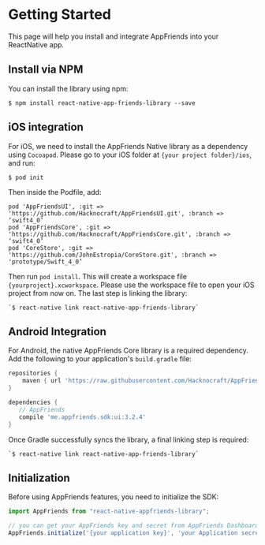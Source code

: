 # Getting Started
This page will help you install and integrate AppFriends into your ReactNative app.

## Install via NPM
You can install the library using npm:
```
$ npm install react-native-app-friends-library --save
```

## iOS integration
For iOS, we need to install the AppFriends Native library as a dependency using `Cocoapod`. Please go to your iOS folder at `{your project folder}/ios`, and run:
```
$ pod init
```
Then inside the Podfile, add:
```
pod 'AppFriendsUI', :git => 'https://github.com/Hacknocraft/AppFriendsUI.git', :branch => ‘swift4_0’
pod 'AppFriendsCore', :git => 'https://github.com/Hacknocraft/AppFriendsCore.git', :branch => ‘swift4_0’
pod 'CoreStore', :git => 'https://github.com/JohnEstropia/CoreStore.git', :branch => 'prototype/Swift_4_0’
```
Then run `pod install`. This will create a workspace file `{yourproject}.xcworkspace`. Please use the workspace file to open your iOS project from now on.
The last step is linking the library:
```
`$ react-native link react-native-app-friends-library`
```

## Android Integration
For Android, the native AppFriends Core library is a required dependency.
Add the following to your application's `build.gradle` file:

```Groovy
repositories {
    maven { url 'https://raw.githubusercontent.com/Hacknocraft/AppFriendsAndroidCore/master/' }
}

dependencies {
   // AppFriends
   compile 'me.appfriends.sdk:ui:3.2.4'
}
```

Once Gradle successfully syncs the library, a final linking step is required:
```
`$ react-native link react-native-app-friends-library`
```

## Initialization
Before using AppFriends features, you need to initialize the SDK:
```javascript
import AppFriends from "react-native-appfriends-library";

// you can get your AppFriends key and secret from AppFriends Dashboard.
AppFriends.initialize('{your application key}', 'your Application secret');
```
